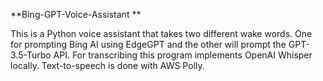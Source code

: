 **Bing-GPT-Voice-Assistant
**

This is a Python voice assistant that takes two different wake words. One for prompting Bing AI using EdgeGPT and the other will prompt the GPT-3.5-Turbo API. For transcribing this program implements OpenAI Whisper locally. Text-to-speech is done with AWS Polly.

